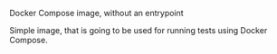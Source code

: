Docker Compose image, without an entrypoint

Simple image, that is going to be used for running tests using Docker Compose.
